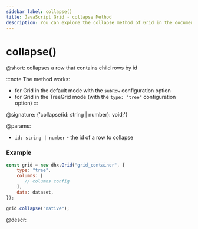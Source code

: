 ```yaml
---
sidebar_label: collapse()
title: JavaScript Grid - collapse Method 
description: You can explore the collapse method of Grid in the documentation of the DHTMLX JavaScript UI library. Browse developer guides and API reference, try out code examples and live demos, and download a free 30-day evaluation version of DHTMLX Suite.
---
```


# collapse()

@short: collapses a row that contains child rows by id

:::note
The method works:
- for Grid in the default mode with the `subRow` configuration option
- for Grid in the TreeGrid mode (with the `type: "tree"` configuration option)
:::

@signature: {'collapse(id: string | number): void;'}

@params:
- `id: string | number` - the id of a row to collapse

### Example

~~~jsx {2,9}
const grid = new dhx.Grid("grid_container", {
    type: "tree",
    columns: [
       // columns config
    ],
    data: dataset,
});

grid.collapse("native");
~~~

@descr:




